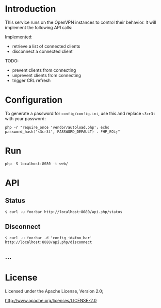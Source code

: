 # Introduction
This service runs on the OpenVPN instances to control their behavior. It will
implement the following API calls:

Implemented:
* retrieve a list of connected clients
* disconnect a connected client

TODO:
* prevent clients from connecting 
* unprevent clients from connecting
* trigger CRL refresh

# Configuration
To generate a password for `config/config.ini`, use this and replace `s3cr3t` 
with your password:

    php -r "require_once 'vendor/autoload.php'; echo password_hash('s3cr3t', PASSWORD_DEFAULT) . PHP_EOL;"

# Run

    php -S localhost:8080 -t web/

# API

## Status

    $ curl -u foo:bar http://localhost:8080/api.php/status

## Disconnect

    $ curl -u foo:bar -d 'config_id=foo_bar' http://localhost:8080/api.php/disconnect

## ...

# License
Licensed under the Apache License, Version 2.0;

   http://www.apache.org/licenses/LICENSE-2.0
